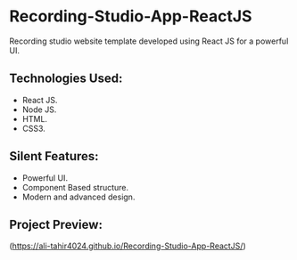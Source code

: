 # Recording-Studio-App-ReactJS

Recording studio website template developed using React JS for a powerful UI.

## Technologies Used:

* React JS.
* Node JS.
* HTML.
* CSS3.

## Silent Features:

* Powerful UI.
* Component Based structure.
* Modern and advanced design.

## Project Preview:

(https://ali-tahir4024.github.io/Recording-Studio-App-ReactJS/)
